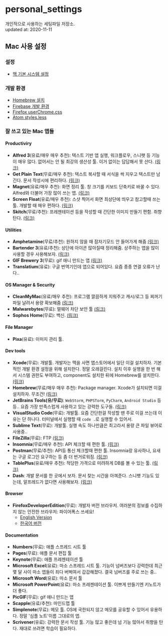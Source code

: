 # personal_settings

개인적으로 사용하는 세팅파일 저장소.  
updated at: 2020-11-11

## Mac 사용 설정
### 설정
- [맥 기본 시스템 설정](./mac/system_settings.md)

### 개발 환경
- [Homebrew 설치](https://brew.sh/index_ko.html)
- [Firebase 개발 환경](./firebase/firebase.md)
- [Firefox userChrome.css](./firefox/userChrome.css)
- [Atom styles.less](./atom/styles.less)

### 잘 쓰고 있는 Mac 앱들

#### Productiviry
- **Alfred 3**(유료/매우 매우 추천): 텍스트 기반 앱 실행, 워크플로우, 스니팻 등 기능이 매우 많다. 없어서는 안 될 최강의 생산성 툴. 이거 없이는 답답해서 못 산다. [(링크)](https://www.alfredapp.com/)
- **Get Plain Text**(무료/매우 추천): 텍스트 복사할 때 서식을 싹 지우고 텍스트만 남긴다. 문서 작성시에 편리하다. [(링크)](https://itunes.apple.com/kr/app/get-plain-text/id508368068?mt=12)
- **Magnet**(유료/매우 추천): 화면 정리 툴. 창 크기를 키보드 단축키로 바꿀 수 있다. Alfred와 더불어 가장 많이 쓰는 앱. [(링크)](https://itunes.apple.com/kr/app/magnet-%EB%A7%88%EA%B7%B8%EB%84%B7/id441258766?mt=12)
- **Screen Float**(유료/매우 추천): 스샷 찍어서 화면 최상단에 띄우고 참고할때 쓰는 툴. 개발할 때 매우 편하다. [(링크)](https://www.screenfloatapp.com/ScreenFloat_-_Make_your_Shots_fly/ScreenFloat_-_Make_your_Shots_fly%21.html)
- **Skitch**(무료/추천): 프레젠테이션 등을 작성할 때 간단한 이미지 만들기 편함. 취향탄다. [(링크)](https://evernote.com/intl/ko/products/skitch)


#### Utilities
- **Amphetamine**(무료/추천): 원하지 않을 때 잠자기모드 안 들어가게 해줌 [(링크)](https://itunes.apple.com/kr/app/amphetamine/id937984704?mt=12)
- **Bartender 3**(유료/추천): 상단에 아이콘 많아질때 정리해줌. 상주하는 앱을 많이 사용할 경우 사용해보자. [(링크)](https://www.macbartender.com/)
- **GIF Brewery 3**(무료): gif 애니 만드는 앱 [(링크)](https://itunes.apple.com/kr/app/gif-brewery-3-by-gfycat/id1081413713?mt=12)
- **Translatium**(유료): 구글 번역기인데 앱으로 되어있다. 요즘 종종 연결 오류가 난다..

#### OS Manager & Security
- **CleanMyMac**(유료/매우 추천): 프로그램 깔끔하게 지워주고 캐시/로그 등 찌꺼기 파일 날려서 용량 확보해줌 [(링크)](https://macpaw.com/cleanmymac)
- **Malwarebytes**(무료): 멀웨어 차단 보안 툴 [(링크)](https://www.malwarebytes.com/)
- **Sophos Home**(무료): 백신. [(링크)](https://home.sophos.com/en-us/download-mac-anti-virus.aspx)

#### File Manager
- **Pixa**(유료): 이미지 관리 툴.

#### Dev tools
- **Xcode**(무료): 개발툴. 개발자는 맥을 사면 앱스토어에서 일단 이걸 설치하자. 기본적인 개발 환경 설정을 위해 설치한다. 정말 오래걸린다. 설치 이후 실행을 한 번 해서 시스템 권한도 부여하고, component도 설치한 뒤에 Homebrew를 설치한다. [(링크)](https://itunes.apple.com/us/app/xcode/id497799835?mt=12)
- **Homebrew**(무료/매우 매우 추천): Package manager. Xcode가 설치되면 이걸 설치하자. 무조건! [(링크)](https://brew.sh/)
- **JetBrains Tools(유/무료)**: `WebStorm`, `PHPSTorm`, `PyCharm`, `Android Studio` 등등.. 요즘 가장 만족스럽게 사용하고 있는 강력한 도구들. [(링크)](https://www.jetbrains.com/products.html?fromMenu#)
- **VisualStudio Code**(무료): 개발툴. 요즘 간단한걸 작성할 땐 주로 이걸 쓰는데 이유는 단 하나다. 터미널에서 실행할 때 `code .`로 실행할 수 있어서.
- **Sublime Text**(무료): 개발툴. 실행 속도 하나만큼은 최고라서 용량 큰 파일 뷰어로 사용중..
- **FileZilla**(무료): FTP [(링크)](https://filezilla-project.org/)
- **Insomnia**(무료/매우 추천): API 체크할 때 편한 툴. [(링크)](https://insomnia.rest/)
- **Postman**(무료/추천): API등 통신 체크할때 편한 툴. Insomnia랑 유사하나, 요새는 구글 로그인 요구하는 등 좀 더 번거로워짐. [(링크)](https://www.getpostman.com/downloads/)
- **TablePlus**(유료/매우 추천): 적당한 가격으로 미려하게 DB를 볼 수 있는 툴. [(링크)](https://tableplus.io/)
- **Dash**: 개발 문서를 한 곳에서 보자. 문서 찾는 시간을 아껴준다. 스니팻 기능도 있는데, 알프레드가 없다면 사용해보자. [(링크)](https://kapeli.com/dash)

#### Browser
- **FirefoxDeveloperEdition**(무료): 개발자 버전 브라우저. 여러분의 정보를 수집하지 않는 안전한 브라우저: 파이어폭스 쓰세요!
   - [English Version](https://www.mozilla.org/en-US/firefox/developer/)
   - [한국어 버전](https://www.mozilla.org/ko/firefox/developer/)
    

#### Documentation
- **Numbers**(무료): 애플 스프레드 시트 툴
- **Pages**(무료): 애플 문서 편집 툴
- **Keynote**(무료): 애플 프레젠테이션 툴
- **Microsoft Excel**(유료): 마소 스프레드 시트 툴. 기능이 넘버즈보다 강력한데 최근 몇 달 사이 마소 앱들이 죄다 버벅여서 갑갑해졌다. 결국 넘버즈를 주로 쓰는 중..
- **Microsoft Word**(유료): 마소 문서 툴
- **Microsoft PowerPoint**(유료): 마소 프레젠테이션 툴. 이쁘게 만들기엔 키노트가 더 좋다.
- **PicGIF**(무료): gif 애니 만드는 앱
- **Scapple**(유료/추천): 마인드맵 툴
- **Simplenote**(무료): 메모 툴. OS에 국한되지 않고 메모를 공유할 수 있어서 유용하다. 정말 '심플 노트'이름 그대로의 앱.
- **Scrivener**(유료): 강력한 문서 작성 툴. 기능 많고 좋은데 넘 기능 많아서 취향을 탄다. 재대로 쓰려면 학습이 필요하다.

